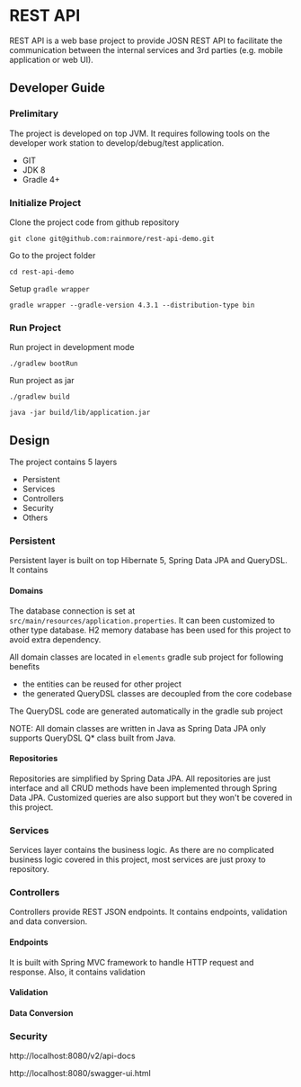 # REST API

REST API is a web base project to provide JOSN REST API to facilitate the communication between the internal services and 3rd parties (e.g. mobile application or web UI).
 

## Developer Guide

### Prelimitary

The project is developed on top JVM. It requires following tools on the developer work station to develop/debug/test application.

* GIT
* JDK 8
* Gradle 4+

### Initialize Project
 
Clone the project code from github repository
```
git clone git@github.com:rainmore/rest-api-demo.git
```

Go to the project folder
```
cd rest-api-demo
```

Setup `gradle wrapper`
```
gradle wrapper --gradle-version 4.3.1 --distribution-type bin
```

### Run Project 
Run project in development mode
```
./gradlew bootRun
```

Run project as jar
```
./gradlew build

java -jar build/lib/application.jar

```

## Design

The project contains 5 layers

* Persistent
* Services
* Controllers
* Security 
* Others

### Persistent

Persistent layer is built on top Hibernate 5, Spring Data JPA and QueryDSL. It contains

#### Domains
The database connection is set at `src/main/resources/application.properties`. It can been customized to other type database. H2 memory database has been used for this project to avoid extra dependency.

All domain classes are located in `elements` gradle sub project for following benefits

* the entities can be reused for other project
* the generated QueryDSL classes are decoupled from the core codebase

The QueryDSL code are generated automatically in the gradle sub project 

NOTE: All domain classes are written in Java as Spring Data JPA only supports QueryDSL Q* class built from Java.

#### Repositories
Repositories are simplified by Spring Data JPA. All repositories are just interface and all CRUD methods have been implemented through Spring Data JPA.
Customized queries are also support but they won't be covered in this project.

### Services
Services layer contains the business logic. As there are no complicated business logic covered in this project, most services are just proxy to repository.     


### Controllers
Controllers provide REST JSON endpoints. It contains endpoints, validation and data conversion.

#### Endpoints

It is built with Spring MVC framework to handle HTTP request and response.
Also, it contains validation

#### Validation

#### Data Conversion    

### Security

http://localhost:8080/v2/api-docs

http://localhost:8080/swagger-ui.html




